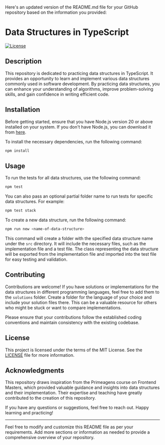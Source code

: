 Here's an updated version of the README.md file for your GitHub repository based on the information you provided:

# Data Structures in TypeScript

[![License](https://img.shields.io/badge/License-MIT-blue.svg)](LICENSE)

## Description

This repository is dedicated to practicing data structures in TypeScript. It provides an opportunity to learn and implement various data structures commonly used in software development. By practicing data structures, you can enhance your understanding of algorithms, improve problem-solving skills, and gain confidence in writing efficient code.

## Installation

Before getting started, ensure that you have Node.js version 20 or above installed on your system. If you don't have Node.js, you can download it from [here](https://nodejs.org/).

To install the necessary dependencies, run the following command:

```bash
npm install
```

## Usage

To run the tests for all data structures, use the following command:

```bash
npm test
```

You can also pass an optional partial folder name to run tests for specific data structures. For example:

```bash
npm test stack
```

To create a new data structure, run the following command:

```bash
npm run new <name-of-data-structure>
```

This command will create a folder with the specified data structure name under the `src` directory. It will include the necessary files, such as the implementation file and a test file. The class representing the data structure will be exported from the implementation file and imported into the test file for easy testing and validation.

## Contributing

Contributions are welcome! If you have solutions or implementations for the data structures in different programming languages, feel free to add them to the `solutions` folder. Create a folder for the language of your choice and include your solution files there. This can be a valuable resource for others who might be stuck or want to compare implementations.

Please ensure that your contributions follow the established coding conventions and maintain consistency with the existing codebase.

## License

This project is licensed under the terms of the MIT License. See the [LICENSE](LICENSE) file for more information.

## Acknowledgments

This repository draws inspiration from the Primeagens course on Frontend Masters, which provided valuable guidance and insights into data structures and their implementation. Their expertise and teaching have greatly contributed to the creation of this repository.

If you have any questions or suggestions, feel free to reach out. Happy learning and practicing!

---

Feel free to modify and customize this README file as per your requirements. Add more sections or information as needed to provide a comprehensive overview of your repository.
